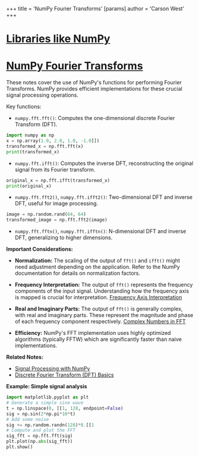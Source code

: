 +++
 title = 'NumPy Fourier Transforms'
[params]
	author = 'Carson West'
+++
# [Libraries like NumPy](./../libraries-like-numpy/)
# [NumPy Fourier Transforms](./../numpy-fourier-transforms/) 
These notes cover the use of NumPy's functions for performing Fourier Transforms.  NumPy provides efficient implementations for these crucial signal processing operations.

Key functions:

* `numpy.fft.fft()`: Computes the one-dimensional discrete Fourier Transform (DFT).
```python
import numpy as np
x = np.array(1.0, 2.0, 1.0, -1.0]])
transformed_x = np.fft.fft(x)
print(transformed_x)
```

* `numpy.fft.ifft()`: Computes the inverse DFT, reconstructing the original signal from its Fourier transform.
```python
original_x = np.fft.ifft(transformed_x)
print(original_x)
```

* `numpy.fft.fft2()`, `numpy.fft.ifft2()`: Two-dimensional DFT and inverse DFT, useful for image processing.
```python
image = np.random.rand(64, 64)
transformed_image = np.fft.fft2(image)
```

* `numpy.fft.fftn()`, `numpy.fft.ifftn()`:  N-dimensional DFT and inverse DFT, generalizing to higher dimensions.


**Important Considerations:**

* **Normalization:**  The scaling of the output of `fft()` and `ifft()` might need adjustment depending on the application.  Refer to the NumPy documentation for details on normalization factors.

* **Frequency Interpretation:** The output of `fft()` represents the frequency components of the input signal.  Understanding how the frequency axis is mapped is crucial for interpretation. [Frequency Axis Interpretation](./../frequency-axis-interpretation/)

* **Real and Imaginary Parts:** The output of `fft()` is generally complex, with real and imaginary parts.  These represent the magnitude and phase of each frequency component respectively. [Complex Numbers in FFT](./../complex-numbers-in-fft/)

* **Efficiency:** NumPy's FFT implementation uses highly optimized algorithms (typically FFTW) which are significantly faster than naive implementations.

**Related Notes:**

* [Signal Processing with NumPy](./../signal-processing-with-numpy/)
* [Discrete Fourier Transform (DFT) Basics](./../discrete-fourier-transform-(dft)-basics/)

**Example: Simple signal analysis**

```python
import matplotlib.pyplot as plt
# Generate a simple sine wave
t = np.linspace(0, [[1, 128, endpoint=False)
sig = np.sin(2*np.pi*10*t)
# Add some noise
sig += np.random.randn(128)*0.[[1
# Compute and plot the FFT
sig_fft = np.fft.fft(sig)
plt.plot(np.abs(sig_fft))
plt.show()
```
